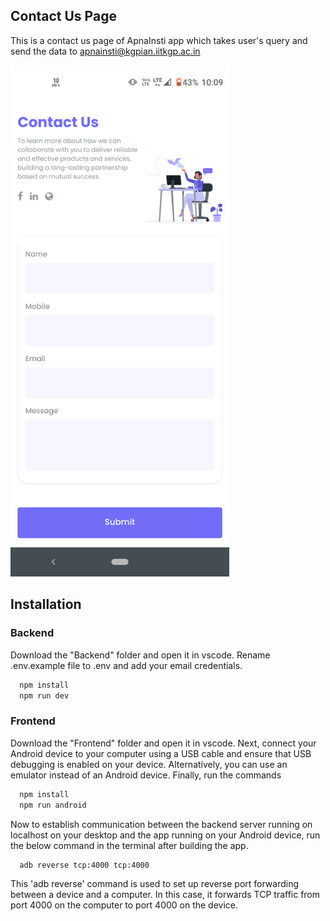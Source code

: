## Contact Us Page

This is a contact us page of ApnaInsti app which takes user's query and send the data to apnainsti@kgpian.iitkgp.ac.in

<img src="https://github.com/ajaman190/ContactUs/blob/master/Media/Screenshot_20230303-100937.png"  width="350">

## Installation

### Backend

Download the "Backend" folder and open it in vscode.
Rename .env.example file to .env and add your email credentials.

```bash
  npm install
  npm run dev
```

### Frontend

Download the "Frontend" folder and open it in vscode. Next, connect your Android device to your computer using a USB cable and ensure that USB debugging is enabled on your device. Alternatively, you can use an emulator instead of an Android device. Finally, run the commands

```bash
  npm install
  npm run android
```

Now to establish communication between the backend server running on localhost on your desktop and the app running on your Android device, run the below command in the terminal after building the app.

```bash
  adb reverse tcp:4000 tcp:4000
```

This 'adb reverse' command is used to set up reverse port forwarding between a device and a computer. In this case, it forwards TCP traffic from port 4000 on the computer to port 4000 on the device.
